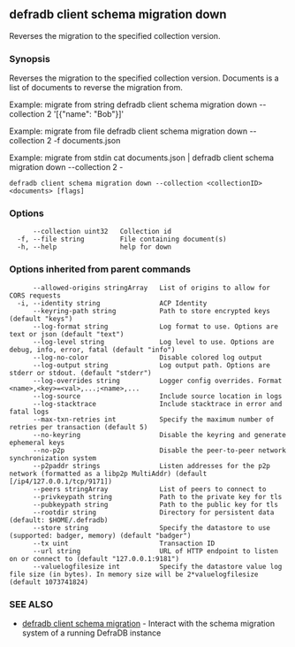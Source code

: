 ## defradb client schema migration down

Reverses the migration to the specified collection version.

### Synopsis

Reverses the migration to the specified collection version.
Documents is a list of documents to reverse the migration from.

Example: migrate from string
  defradb client schema migration down --collection 2 '[{"name": "Bob"}]'

Example: migrate from file
  defradb client schema migration down --collection 2 -f documents.json

Example: migrate from stdin
  cat documents.json | defradb client schema migration down --collection 2 -
		

```
defradb client schema migration down --collection <collectionID> <documents> [flags]
```

### Options

```
      --collection uint32   Collection id
  -f, --file string         File containing document(s)
  -h, --help                help for down
```

### Options inherited from parent commands

```
      --allowed-origins stringArray   List of origins to allow for CORS requests
  -i, --identity string               ACP Identity
      --keyring-path string           Path to store encrypted keys (default "keys")
      --log-format string             Log format to use. Options are text or json (default "text")
      --log-level string              Log level to use. Options are debug, info, error, fatal (default "info")
      --log-no-color                  Disable colored log output
      --log-output string             Log output path. Options are stderr or stdout. (default "stderr")
      --log-overrides string          Logger config overrides. Format <name>,<key>=<val>,...;<name>,...
      --log-source                    Include source location in logs
      --log-stacktrace                Include stacktrace in error and fatal logs
      --max-txn-retries int           Specify the maximum number of retries per transaction (default 5)
      --no-keyring                    Disable the keyring and generate ephemeral keys
      --no-p2p                        Disable the peer-to-peer network synchronization system
      --p2paddr strings               Listen addresses for the p2p network (formatted as a libp2p MultiAddr) (default [/ip4/127.0.0.1/tcp/9171])
      --peers stringArray             List of peers to connect to
      --privkeypath string            Path to the private key for tls
      --pubkeypath string             Path to the public key for tls
      --rootdir string                Directory for persistent data (default: $HOME/.defradb)
      --store string                  Specify the datastore to use (supported: badger, memory) (default "badger")
      --tx uint                       Transaction ID
      --url string                    URL of HTTP endpoint to listen on or connect to (default "127.0.0.1:9181")
      --valuelogfilesize int          Specify the datastore value log file size (in bytes). In memory size will be 2*valuelogfilesize (default 1073741824)
```

### SEE ALSO

* [defradb client schema migration](defradb_client_schema_migration.md)	 - Interact with the schema migration system of a running DefraDB instance

